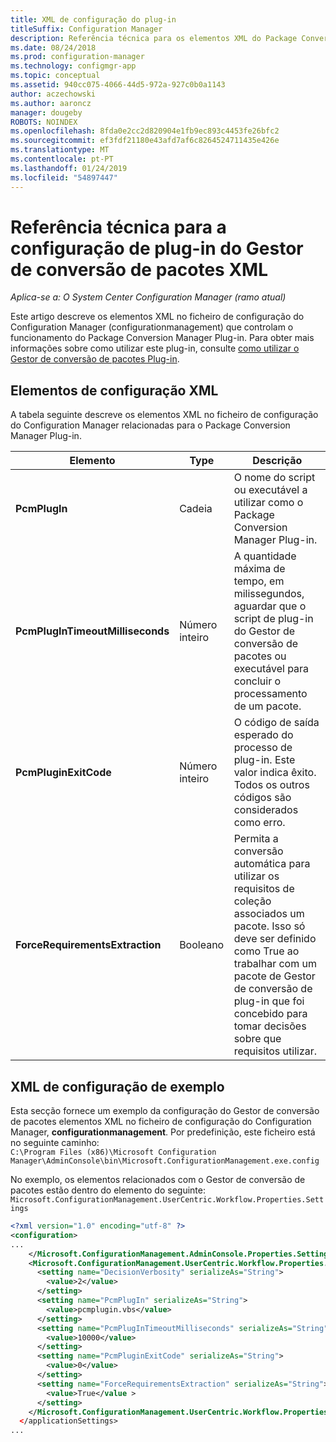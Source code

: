```yaml
---
title: XML de configuração do plug-in
titleSuffix: Configuration Manager
description: Referência técnica para os elementos XML do Package Conversion Manager Plug-in.
ms.date: 08/24/2018
ms.prod: configuration-manager
ms.technology: configmgr-app
ms.topic: conceptual
ms.assetid: 940cc075-4066-44d5-972a-927c0b0a1143
author: aczechowski
ms.author: aaroncz
manager: dougeby
ROBOTS: NOINDEX
ms.openlocfilehash: 8fda0e2cc2d820904e1fb9ec893c4453fe26bfc2
ms.sourcegitcommit: ef3fdf21180e43afd7af6c8264524711435e426e
ms.translationtype: MT
ms.contentlocale: pt-PT
ms.lasthandoff: 01/24/2019
ms.locfileid: "54897447"
---
```

# <a name="technical-reference-for-the-package-conversion-manager-plug-in-configuration-xml"></a>Referência técnica para a configuração de plug-in do Gestor de conversão de pacotes XML

*Aplica-se a: O System Center Configuration Manager (ramo atual)*

<!--1357861-->

Este artigo descreve os elementos XML no ficheiro de configuração do Configuration Manager (configurationmanagement) que controlam o funcionamento do Package Conversion Manager Plug-in. Para obter mais informações sobre como utilizar este plug-in, consulte [como utilizar o Gestor de conversão de pacotes Plug-in](/sccm/apps/pcm/how-to-use-plug-in).



## <a name="xml-configuration-elements"></a>Elementos de configuração XML

A tabela seguinte descreve os elementos XML no ficheiro de configuração do Configuration Manager relacionadas para o Package Conversion Manager Plug-in.

|Elemento  |Type  |Descrição  |
|---------|---------|---------|
|**PcmPlugIn**|Cadeia|O nome do script ou executável a utilizar como o Package Conversion Manager Plug-in.|
|**PcmPlugInTimeoutMilliseconds**|Número inteiro|A quantidade máxima de tempo, em milissegundos, aguardar que o script de plug-in do Gestor de conversão de pacotes ou executável para concluir o processamento de um pacote.|
|**PcmPluginExitCode**|Número inteiro|O código de saída esperado do processo de plug-in. Este valor indica êxito. Todos os outros códigos são considerados como erro.|
|**ForceRequirementsExtraction**|Booleano|Permita a conversão automática para utilizar os requisitos de coleção associados um pacote. Isso só deve ser definido como True ao trabalhar com um pacote de Gestor de conversão de plug-in que foi concebido para tomar decisões sobre que requisitos utilizar.|



## <a name="sample-configuration-xml"></a>XML de configuração de exemplo

Esta secção fornece um exemplo da configuração do Gestor de conversão de pacotes elementos XML no ficheiro de configuração do Configuration Manager, **configurationmanagement**. Por predefinição, este ficheiro está no seguinte caminho:  
`C:\Program Files (x86)\Microsoft Configuration Manager\AdminConsole\bin\Microsoft.ConfigurationManagement.exe.config`

No exemplo, os elementos relacionados com o Gestor de conversão de pacotes estão dentro do elemento do seguinte: `Microsoft.ConfigurationManagement.UserCentric.Workflow.Properties.Settings`

``` XML
<?xml version="1.0" encoding="utf-8" ?>
<configuration>
...
    </Microsoft.ConfigurationManagement.AdminConsole.Properties.Settings>
    <Microsoft.ConfigurationManagement.UserCentric.Workflow.Properties.Settings>
      <setting name="DecisionVerbosity" serializeAs="String">
        <value>2</value>
      </setting>
      <setting name="PcmPlugIn" serializeAs="String">
        <value>pcmplugin.vbs</value>
      </setting>
      <setting name="PcmPlugInTimeoutMilliseconds" serializeAs="String">
        <value>10000</value>
      </setting>
      <setting name="PcmPluginExitCode" serializeAs="String">
        <value>0</value>
      </setting>
      <setting name="ForceRequirementsExtraction" serializeAs="String">
        <value>True</value >
      </setting>
    </Microsoft.ConfigurationManagement.UserCentric.Workflow.Properties.Settings>
  </applicationSettings>
...
```

